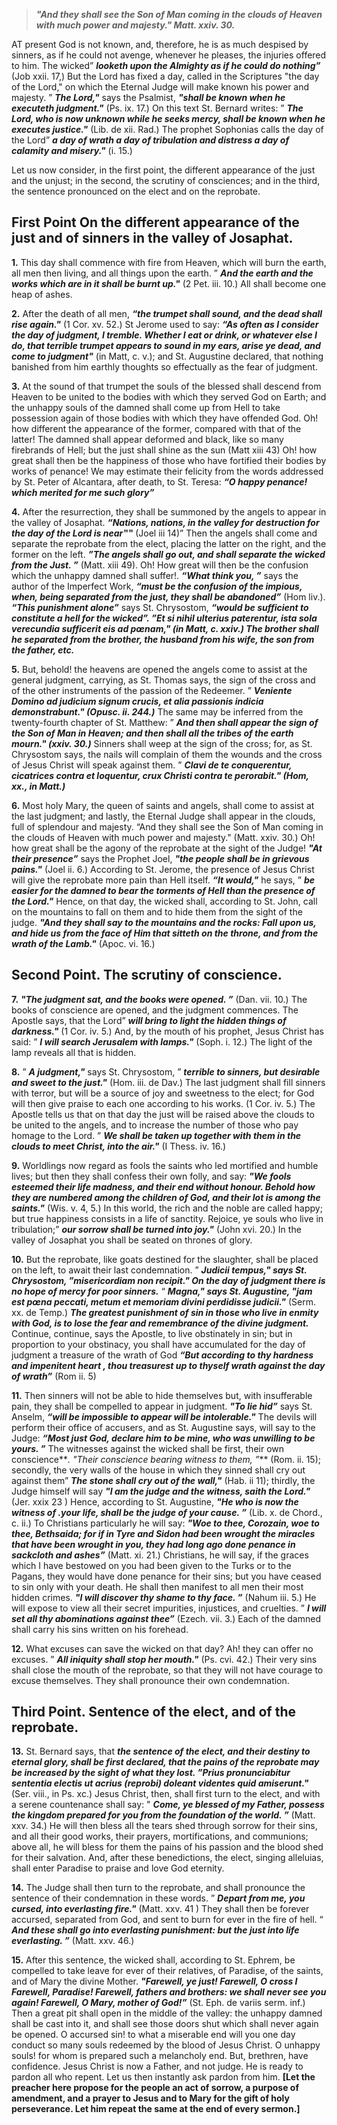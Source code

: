 
> **_"And they shall see the Son of Man coming in the clouds of Heaven with much power and majesty." Matt. xxiv. 30._**

AT present God is not known, and, therefore, he is as much despised by sinners, as if he could not avenge, whenever he pleases, the injuries offered to him. The wicked” **_looketh upon the Almighty as if he could do nothing”_** (Job xxii. 17,) But the Lord has fixed a day, called in the Scriptures "the day of the Lord," on which the Eternal Judge will make known his power and majesty. ” **_The Lord,"_** says the Psalmist, **_"shall be known when he executeth judgment."_** (Ps. ix. 17.) On this text St. Bernard writes: ” **_The Lord, who is now unknown while he seeks mercy, shall be known when he executes justice."_** (Lib. de xii. Rad.) The prophet Sophonias calls the day of the Lord” **_a day of wrath a day of tribulation and distress a day of calamity and misery."_** (i. 15.)

Let us now consider, in the first point, the different appearance of the just and the unjust; in the second, the scrutiny of consciences; and in the third, the sentence pronounced on the elect and on the reprobate. 

## First Point On the different appearance of the just and of sinners in the valley of Josaphat.

**1.** This day shall commence with fire from Heaven, which will burn the earth, all men then living, and all things upon the earth. ” **_And the earth and the works which are in it shall be burnt up."_** (2 Pet. iii. 10.) All shall become one heap of ashes.

**2.** After the death of all men, **_“the trumpet shall sound, and the dead shall rise again."_** (1 Cor. xv. 52.) St Jerome used to say: **_“As often as I consider the day of judgment, I tremble. Whether I eat or drink, or whatever else I do, that terrible trumpet appears to sound in my ears, arise ye dead, and come to judgment"_** (in Matt, c. v.); and St. Augustine declared, that nothing banished from him earthly thoughts so effectually as the fear of judgment.

**3.** At the sound of that trumpet the souls of the blessed shall descend from Heaven to be united to the bodies with which they served God on Earth; and the unhappy souls of the damned shall come up from Hell to take possession again of those bodies with which they have offended God. Oh! how different the appearance of the former, compared with that of the latter! The damned shall appear deformed and black, like so many firebrands of Hell; but the just shall shine as the sun (Matt xiii 43) Oh! how great shall then be the happiness of those who have fortified their bodies by works of penance! We may estimate their felicity from the words addressed by St. Peter of Alcantara, after death, to St. Teresa: **_“O happy penance! which merited for me such glory”_**

**4.** After the resurrection, they shall be summoned by the angels to appear in the valley of Josaphat. **_“Nations, nations, in the valley for destruction for the day of the Lord is near‟‟_** (Joel iii 14)” Then the angels shall come and separate the reprobate from the elect, placing the latter on the right, and the former on the left. **_”The angels shall go out, and shall separate the wicked from the Just. ”_** (Matt. xiii 49). Oh! How great will then be the confusion which the unhappy damned shall suffer!. **_“What think you, ”_** says the author of the Imperfect Work, **_“must be the confusion of the impious, when, being separated from the just, they shall be abandoned”_** (Hom liv.). **_“This punishment alone”_** says St. Chrysostom, **_“would be sufficient to constitute a hell for the wicked”. ”Et si nihil ulterius paterentur, ista sola verecundia sufficerit eis ad pœnam," (in Matt, c. xxiv.) The brother shall he separated from the brother, the husband from his wife, the son from the father, etc._**

**5.** But, behold! the heavens are opened the angels come to assist at the general judgment, carrying, as St. Thomas says, the sign of the cross and of the other instruments of the passion of the Redeemer. ” **_Veniente Domino ad judicium signum crucis, et alia passionis indicia demonstrabunt." (Opusc. ii. 244.)_** The same may be inferred from the twenty-fourth chapter of St. Matthew: ” **_And then shall appear the sign of the Son of Man in Heaven; and then shall all the tribes of the earth mourn." (xxiv. 30.)_** Sinners shall weep at the sign of the cross; for, as St. Chrysostom says, the nails will complain of them the wounds and the cross of Jesus Christ will speak against them. ” **_Clavi de te conquerentur, cicatrices contra et loquentur, crux Christi contra te perorabit." (Hom, xx., in Matt.)_**

**6.** Most holy Mary, the queen of saints and angels, shall come to assist at the last judgment; and lastly, the Eternal Judge shall appear in the clouds, full of splendour and majesty. “And they shall see the Son of Man coming in the clouds of Heaven with much power and majesty." (Matt. xxiv. 30.) Oh! how great shall be the agony of the reprobate at the sight of the Judge! **_"At their presence”_** says the Prophet Joel, **_"the people shall be in grievous pains."_** (Joel ii. 6.) According to St. Jerome, the presence of Jesus Christ will give the reprobate more pain than Hell itself. **_“It would,"_** he says, ” **_be easier for the damned to bear the torments of Hell than the presence of the Lord."_** Hence, on that day, the wicked shall, according to St. John, call on the mountains to fall on them and to hide them from the sight of the judge. **_"And they shall say to the mountains and the rocks: Fall upon us, and hide us from the face of Him that sitteth on the throne, and from the wrath of the Lamb."_** (Apoc. vi. 16.)

## Second Point. The scrutiny of conscience.

**7.** **_"The judgment sat, and the books were opened. ”_** (Dan. vii. 10.) The books of conscience are opened, and the judgment commences. The Apostle says, that the Lord” **_will bring to light the hidden things of darkness."_** (1 Cor. iv. 5.) And, by the mouth of his prophet, Jesus Christ has said: ” **_I will search Jerusalem with lamps."_** (Soph. i. 12.) The light of the lamp reveals all that is hidden.

**8.** ” **_A judgment,"_** says St. Chrysostom, ” **_terrible to sinners, but desirable and sweet to the just."_** (Hom. iii. de Dav.) The last judgment shall fill sinners with terror, but will be a source of joy and sweetness to the elect; for God will then give praise to each one according to his works. (1 Cor. iv. 5.) The Apostle tells us that on that day the just will be raised above the clouds to be united to the angels, and to increase the number of those who pay homage to the Lord. ” **_We shall be taken up together with them in the clouds to meet Christ, into the air."_** (I Thess. iv. 16.)

**9.** Worldlings now regard as fools the saints who led mortified and humble lives; but then they shall confess their own folly, and say: **_"We fools esteemed their life madness, and their end without honour. Behold how they are numbered among the children of God, and their lot is among the saints."_** (Wis. v. 4, 5.) In this world, the rich and the noble are called happy; but true happiness consists in a life of sanctity. Rejoice, ye souls who live in tribulation;” **_our sorrow shall be turned into joy."_** (John xvi. 20.) In the valley of Josaphat you shall be seated on thrones of glory.

**10.** But the reprobate, like goats destined for the slaughter, shall be placed on the left, to await their last condemnation. ” **_Judicii tempus," says St. Chrysostom, ”misericordiam non recipit." On the day of judgment there is no hope of mercy for poor sinners._** “ **_Magna," says St. Augustine, "jam est pœna peccati, metum et memoriam divini perdidisse judicii."_** (Serm. xx. de Temp.) **_The greatest punishment of sin in those who live in enmity with God, is to lose the fear and remembrance of the divine judgment._** Continue, continue, says the Apostle, to live obstinately in sin; but in proportion to your obstinacy, you shall have accumulated for the day of judgment a treasure of the wrath of God **_“But according to thy hardness and impenitent heart , thou treasurest up to thyself wrath against the day of wrath”_** (Rom ii. 5)

**11.** Then sinners will not be able to hide themselves but, with insufferable pain, they shall be compelled to appear in judgment. **_"To lie hid”_** says St. Anselm, **_“will be impossible to appear will be intolerable."_** The devils will perform their office of accusers, and as St. Augustine says, will say to the Judge: **_“Most just God, declare him to be mine, who was unwilling to be yours. ”_** The witnesses against the wicked shall be first, their own conscience**_. "Their conscience bearing witness to them, ”_** (Rom. ii. 15); secondly, the very walls of the house in which they sinned shall cry out against them” **_The stone shall cry out of the wall,"_** (Hab. ii 11); thirdly, the Judge himself will say **_"I am the judge and the witness, saith the Lord."_** (Jer. xxix 23 ) Hence, according to St. Augustine, **_"He who is now the witness of .your life, shall be the judge of your cause. ”_** (Lib. x. de Chord., c. ii.) To Christians particularly he will say: **_"Woe to thee, Corozain, woe to thee, Bethsaida; for if in Tyre and Sidon had been wrought the miracles that have been wrought in you, they had long ago done penance in sackcloth and ashes”_** (Matt. xi. 21.) Christians, he will say, if the graces which I have bestowed on you had been given to the Turks or to the Pagans, they would have done penance for their sins; but you have ceased to sin only with your death. He shall then manifest to all men their most hidden crimes. **_"I will discover thy shame to thy face. ”_** (Nahum iii. 5.) He will expose to view all their secret impurities, injustices, and cruelties. ” **_I will set all thy abominations against thee”_** (Ezech. vii. 3.) Each of the damned shall carry his sins written on his forehead.

**12.** What excuses can save the wicked on that day? Ah! they can offer no excuses. ” **_All iniquity shall stop her mouth."_** (Ps. cvi. 42.) Their very sins shall close the mouth of the reprobate, so that they will not have courage to excuse themselves. They shall pronounce their own condemnation.

## Third Point. Sentence of the elect, and of the reprobate.

**13.** St. Bernard says, that **_the sentence of the elect, and their destiny to eternal glory, shall be first declared, that the pains of the reprobate may be increased by the sight of what they lost. ”Prius pronunciabitur sententia electis ut acrius (reprobi) doleant videntes quid amiserunt."_** (Ser. viii., in Ps. xc.) Jesus Christ, then, shall first turn to the elect, and with a serene countenance shall say: " **_Come, ye blessed of my Father, possess the kingdom prepared for you from the foundation of the world. ”_** (Matt. xxv. 34.) He will then bless all the tears shed through sorrow for their sins, and all their good works, their prayers, mortifications, and communions; above all, he will bless for them the pains of his passion and the blood shed for their salvation. And, after these benedictions, the elect, singing alleluias, shall enter Paradise to praise and love God eternity.

**14.** The Judge shall then turn to the reprobate, and shall pronounce the sentence of their condemnation in these words. ” **_Depart from me, you cursed, into everlasting fire."_** (Matt. xxv. 41 ) They shall then be forever accursed, separated from God, and sent to burn for ever in the fire of hell. “ **_And these shall go into everlasting punishment: but the just into life everlasting. ”_** (Matt. xxv. 46.)

**15.** After this sentence, the wicked shall, according to St. Ephrem, be compelled to take leave for ever of their relatives, of Paradise, of the saints, and of Mary the divine Mother. **_"Farewell, ye just! Farewell, O cross I Farewell, Paradise! Farewell, fathers and brothers: we shall never see you again! Farewell, O Mary, mother of God!”_** (St. Eph. de variis serm. inf.) Then a great pit shall open in the middle of the valley: the unhappy damned shall be cast into it, and shall see those doors shut which shall never again be opened. O accursed sin! to what a miserable end will you one day conduct so many souls redeemed by the blood of Jesus Christ. O unhappy souls! for whom is prepared such a melancholy end. But, brethren, have confidence. Jesus Christ is now a Father, and not judge. He is ready to pardon all who repent. Let us then instantly ask pardon from him. **[Let the preacher here propose for the people an act of sorrow, a purpose of amendment, and a prayer to Jesus and to Mary for the gift of holy perseverance. Let him repeat the same at the end of every sermon.]**

